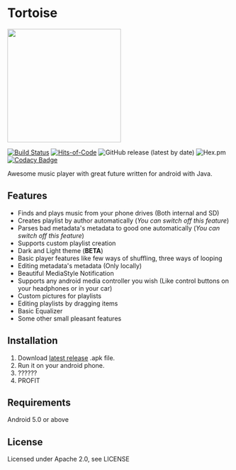 Tortoise
========

<img src="http://www.krivocraft.ru/icon.jpg" height="256px"/>

[![Build Status](https://travis-ci.org/zelenyhleb/tortoise.svg?branch=develop)](https://travis-ci.org/zelenyhleb/tortoise)
[![Hits-of-Code](https://hitsofcode.com/github/zelenyhleb/tortoise)](https://hitsofcode.com/view/github/zelenyhleb/tortoise)
![GitHub release (latest by date)](https://img.shields.io/github/v/release/zelenyhleb/tortoise?label=alpha)
![Hex.pm](https://img.shields.io/hexpm/l/tortoise)
[![Codacy Badge](https://api.codacy.com/project/badge/Grade/a8b89073eb0a40f6b8cb43f6580db473)](https://www.codacy.com/manual/zelenyhleb/tortoise?utm_source=github.com&amp;utm_medium=referral&amp;utm_content=zelenyhleb/tortoise&amp;utm_campaign=Badge_Grade)

Awesome music player with great future written for android with Java.

## Features

  - Finds and plays music from your phone drives (Both internal and SD)
  - Creates playlist by author automatically (*You can switch off this feature*)
  - Parses bad metadata's metadata to good one automatically (*You can switch off this feature*)
  - Supports custom playlist creation
  - Dark and Light theme (**BETA**)
  - Basic player features like few ways of shuffling, three ways of looping
  - Editing metadata's metadata (Only locally)
  - Beautiful MediaStyle Notification
  - Supports any android media controller you wish (Like control buttons on your headphones or in your car)
  - Custom pictures for playlists
  - Editing playlists by dragging items
  - Basic Equalizer
  - Some other small pleasant features
  
## Installation

  1. Download [latest release](https://github.com/zelenyhleb/tortoise/releases/latest) .apk file. 
  2. Run it on your android phone.
  3. ??????
  4. PROFIT

## Requirements

Android 5.0 or above

## License

Licensed under Apache 2.0, see LICENSE
